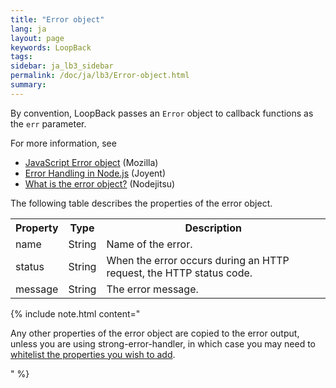```yaml
---
title: "Error object"
lang: ja
layout: page
keywords: LoopBack
tags:
sidebar: ja_lb3_sidebar
permalink: /doc/ja/lb3/Error-object.html
summary:
---
```


By convention, LoopBack passes an `Error` object to callback functions as the `err` parameter.

For more information, see

* [JavaScript Error object](https://developer.mozilla.org/en-US/docs/Web/JavaScript/Reference/Global_Objects/Error) (Mozilla)
* [Error Handling in Node.js](https://www.joyent.com/developers/node/design/errors) (Joyent)
* [What is the error object?](https://docs.nodejitsu.com/articles/errors/what-is-the-error-object) (Nodejitsu)

The following table describes the properties of the error object.

<table>
  <tbody>
    <tr>
      <th>Property</th>
      <th>Type</th>
      <th>Description</th>
    </tr>
    <tr>
      <td>name</td>
      <td>String</td>
      <td>Name of the error.</td>
    </tr>
    <tr>
      <td>status</td>
      <td>String</td>
      <td>When the error occurs during an HTTP request, the HTTP status code.</td>
    </tr>
    <tr>
      <td>message</td>
      <td>String</td>
      <td>The error message.</td>
    </tr>
  </tbody>
</table>

{% include note.html content="

Any other properties of the error object are copied to the error output, unless you are using strong-error-handler, in which case you may need to [whitelist the properties you wish to add](https://github.com/strongloop/strong-error-handler#safe-error-fields).

" %}
